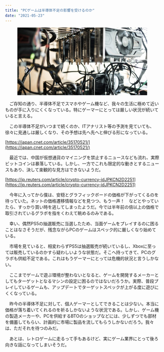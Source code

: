 ```yaml
---
title: "PCゲームは半導体不足の影響を受けるのか"
date: "2021-05-23"
---
```


<figure>

![](assets/n2258b75899a1_f3a282fe7f77199bc8aebdc965befe50.jpg)

</figure>

　ご存知の通り、半導体不足でスマホやゲーム機など、我々の生活に極めて近いものが手に入りにくくなっている。特にゲーマーにとっては厳しい状況が続いていると言える。

　この半導体不足がいつまで続くのか、ITアナリスト等の予測を見ていても、徐々に見通しは厳しくなり、その予想は先へ先へと伸びる形になっている。

[https://japan.cnet.com/article/35170521/](https://japan.cnet.com/article/35170521/)

　最近では、中国が仮想通貨のマイニングを禁止するニュースなども流れ、実際ビットコインは暴落している。しかし、一方でこれも限定的な動きとするニュースもあり、決して楽観的な見方はできないようだ。

[https://jp.reuters.com/article/crypto-currency-idJPKCN2D2251](https://jp.reuters.com/article/crypto-currency-idJPKCN2D2251)

　今年に入ってから僕は、安穏とグラフィックボードの価格が下がってくるのを待っていた。ネットの価格遷移情報などを見つつ、もう一声！　などとやっていたら、すっかり買い時を逃してしまったようだ。今では半年前の倍以上の価格で取引されているグラボを指をくわえて眺めるのみである。

　幸い、偶然PS5の抽選販売に当選したため、当面ゲームをプレイするのに困ることはなさそうだが、残念ながらPCのゲームはスペック的に厳しくなり始めている。

　市場を見ていると、相変わらずPS5は抽選販売が続いているし、Xboxに至っては販売しているのかすら疑わしいような状態だ。そこへ持ってきて、PCのグラボも供給不足である。これはもうゲーマーにとっては危機的状況と言うしかない。

　ここまでゲームで遊ぶ環境が整わないとなると、ゲームを開発するメーカーとしてもターゲットとなるマシンの設定に困るのではないだろうか。実際、普段プレイしているゲームも、アップデートでターゲットスペックが上がる度に遊びにくくなっている。

　昨今の半導体不足に対して、個人ゲーマーとしてできることは少ない。本当に価格が落ち着いてくれるのを祈るしかないような状況である。しかし、ゲーム機の製造メーカーや、PCを供給するBTOのショップなどには、少しずつでも部材を備蓄してもらい、計画的に市場に製品を流してもらうしかないだろう。我々は、ただそれを待つのみだ。

　あとは、レトロゲームに走るって手もあるけど、実にゲーム業界にとって後ろ向きな話になってしまいそうだ。
